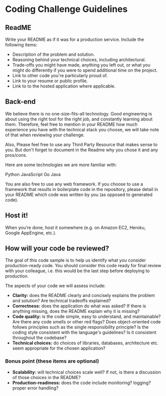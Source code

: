 # Coding Challenge Guidelines

## ReadME
Write your README as if it was for a production service. Include the following items:
- Description of the problem and solution.
- Reasoning behind your technical choices, including architectural.
- Trade-offs you might have made, anything you left out, or what you might do differently if you were to spend additional time on the project.
- Link to other code you're particularly proud of.
- Link to your resume or public profile.
- Link to to the hosted application where applicable.

## Back-end

We believe there is no one-size-fits-all technology. Good engineering is about using the right tool for the right job, and constantly learning about them. Therefore, feel free to mention in your README how much experience you have with the technical stack you choose, we will take note of that when reviewing your challenge.

Also, Please feel free to use any Third Party Resource that makes sense to you. But don't forget to document in the Readme why you chose it and any pros/cons.

Here are some technologies we are more familiar with:

Python
JavaScript
Go
Java

You are also free to use any web framework. If you choose to use a framework that results in boilerplate code in the repository, please detail in your README which code was written by you (as opposed to generated code).

## Host it!

When you’re done, host it somewhere (e.g. on Amazon EC2, Heroku, Google AppEngine, etc.).

## How will your code be reviewed?

The goal of this code sample is to help us identify what you consider production-ready code. You should consider this code ready for final review with your colleague, i.e. this would be the last step before deploying to production.

The aspects of your code we will assess include:

- **Clarity:** does the README clearly and concisely explains the problem and solution? Are technical tradeoffs explained?
- **Correctness:** does the application do what was asked? If there is anything missing, does the README explain why it is missing?
- **Code quality:** is the code simple, easy to understand, and maintainable? Are there any code smells or other red flags? Does object-oriented code follows principles such as the single responsibility principle? Is the coding style consistent with the language's guidelines? Is it consistent throughout the codebase?
- **Technical choices:** do choices of libraries, databases, architecture etc. seem appropriate for the chosen application?

### Bonus point (these items are optional)

- **Scalability:** will technical choices scale well? If not, is there a discussion of those choices in the README?
- **Production-readiness:** does the code include monitoring? logging? proper error handling?


